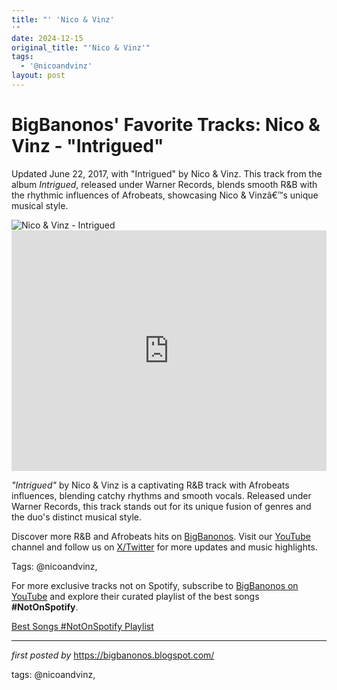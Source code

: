 ```yaml
---
title: "' 'Nico & Vinz'
'"
date: 2024-12-15
original_title: "'Nico & Vinz'"
tags:
  - '@nicoandvinz'
layout: post
---
```

<!-- Post Title -->
<h1 >BigBanonos' Favorite Tracks: Nico & Vinz - "Intrigued"</h1> <!-- Introductory Text -->
<p >Updated June 22, 2017, with "Intrigued" by Nico & Vinz. This track from the album <em>Intrigued</em>, released under Warner Records, blends smooth R&B with the rhythmic influences of Afrobeats, showcasing Nico & Vinzâ€™s unique musical style.</p> <!-- Featured Image -->
<div > <img src="https://pbs.twimg.com/profile_images/926200687658070016/ipXf2YN8_400x400.jpg" alt="Nico & Vinz - Intrigued" />
</div> <!-- YouTube Video Embed -->
<div > <iframe width="100%" height="385" src="https://www.youtube.com/embed/iwkth9IdAZE" title="Nico & Vinz - Intrigued (Official Music Video)" frameborder="0" allow="accelerometer; autoplay; clipboard-write; encrypted-media; gyroscope; picture-in-picture; web-share" referrerpolicy="strict-origin-when-cross-origin" allowfullscreen></iframe>
</div> <!-- Song Information -->
<div > <p><em>"Intrigued"</em> by Nico & Vinz is a captivating R&B track with Afrobeats influences, blending catchy rhythms and smooth vocals. Released under Warner Records, this track stands out for its unique fusion of genres and the duo's distinct musical style.</p>
</div> <!-- Footer Links -->
<div > <p>Discover more R&B and Afrobeats hits on <a href="https://bigbanonos.blogspot.com/" target="_blank">BigBanonos</a>. Visit our <a href="https://www.youtube.com/@BigBanonos" target="_blank">YouTube</a> channel and follow us on <a href="https://x.com/bigbanonos" target="_blank">X/Twitter</a> for more updates and music highlights.</p>
</div> <!-- Tags -->
<p >Tags: @nicoandvinz,</p>


<!--Subscribe and Playlist Links-->
<div>
    <p>For more exclusive tracks not on Spotify, subscribe to <a href="https://www.youtube.com/@BigBanonos" target="_blank">BigBanonos on YouTube</a> and explore their curated playlist of the best songs <strong>#NotOnSpotify</strong>.</p>
    <p><a href="https://www.youtube.com/playlist?list=PLtuNtuTatqI0kFahUCbtbfenC_ET5O_tr" target="_blank">Best Songs #NotOnSpotify Playlist<br /></a></p></div>

<hr />

<p><em>first posted by</em> <a href="https://bigbanonos.blogspot.com/" rel="noopener" target="_new">https://bigbanonos.blogspot.com/</a></p>

<p>tags: @nicoandvinz,</p>
